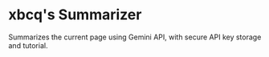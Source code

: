 # xbcq's Summarizer
Summarizes the current page using Gemini API, with secure API key storage and tutorial.
